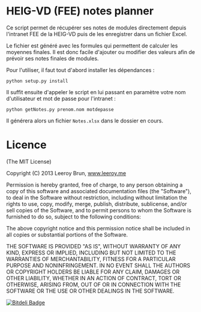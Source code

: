 # HEIG-VD (FEE) notes planner

Ce script permet de récupérer ses notes de modules directement depuis l'intranet FEE de la HEIG-VD puis de les enregistrer dans un fichier Excel.

Le fichier est généré avec les formules qui permettent de calculer les moyennes finales. Il est donc facile d'ajouter ou modifier des valeurs afin de prévoir ses notes finales de modules.

Pour l'utiliser, il faut tout d'abord installer les dépendances :

```shell
python setup.py install
```

Il suffit ensuite d'appeler le script en lui passant en paramètre votre nom d'utilisateur et mot de passe pour l'intranet :

```shell
python getNotes.py prenom.nom motdepasse
```

Il générera alors un fichier `Notes.xlsx` dans le dossier en cours.

Licence
======================
(The MIT License)

Copyright (C) 2013 Leeroy Brun, www.leeroy.me

Permission is hereby granted, free of charge, to any person obtaining a copy of this software and associated documentation files (the "Software"), to deal in the Software without restriction, including without limitation the rights to use, copy, modify, merge, publish, distribute, sublicense, and/or sell copies of the Software, and to permit persons to whom the Software is furnished to do so, subject to the following conditions:

The above copyright notice and this permission notice shall be included in all copies or substantial portions of the Software.

THE SOFTWARE IS PROVIDED "AS IS", WITHOUT WARRANTY OF ANY KIND, EXPRESS OR IMPLIED, INCLUDING BUT NOT LIMITED TO THE WARRANTIES OF MERCHANTABILITY, FITNESS FOR A PARTICULAR PURPOSE AND NONINFRINGEMENT. IN NO EVENT SHALL THE AUTHORS OR COPYRIGHT HOLDERS BE LIABLE FOR ANY CLAIM, DAMAGES OR OTHER LIABILITY, WHETHER IN AN ACTION OF CONTRACT, TORT OR OTHERWISE, ARISING FROM, OUT OF OR IN CONNECTION WITH THE SOFTWARE OR THE USE OR OTHER DEALINGS IN THE SOFTWARE.

[![Bitdeli Badge](https://d2weczhvl823v0.cloudfront.net/leeroybrun/heigvd-notes/trend.png)](https://bitdeli.com/free "Bitdeli Badge")
